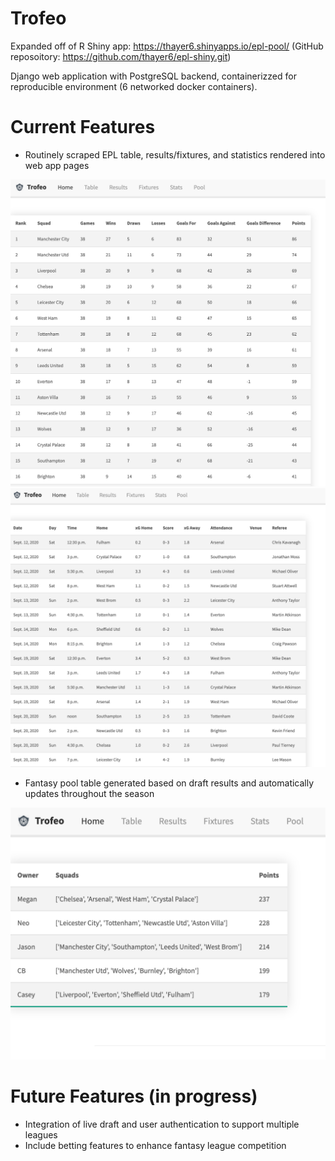 Trofeo
======

Expanded off of R Shiny app: https://thayer6.shinyapps.io/epl-pool/ (GitHub reposoitory: https://github.com/thayer6/epl-shiny.git)

Django web application with PostgreSQL backend, containerizzed for reproducible environment (6 networked docker containers). 

Current Features
================
* Routinely scraped EPL table, results/fixtures, and statistics rendered into web app pages

![alt text](https://github.com/thayer6/footy/blob/master/table-screenshot.png?raw=rue)
![alt text](https://github.com/thayer6/footy/blob/master/results-screenshot.png?raw=rue)


* Fantasy pool table generated based on draft results and automatically updates throughout the season

![alt text](https://github.com/thayer6/footy/blob/master/standings-screenshot.png?raw=rue)

Future Features (in progress)
=============================
* Integration of live draft and user authentication to support multiple leagues
* Include betting features to enhance fantasy league competition
